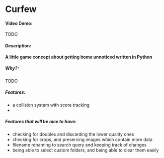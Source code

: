 # Curfew

#### Video Demo:

TODO

#### Description:

**A little game concept about getting home unnoticed written in Python**

##### Why?:

TODO

##### Features:

- a collision system with score tracking
-

##### Features that will be nice to have:

- checking for doubles and discarding the lower quality ones
- checking for crops, and preserving images which contain more data
- filename renaming to search query and keeping track of changes
- being able to select custom folders, and being able to clear them easily
